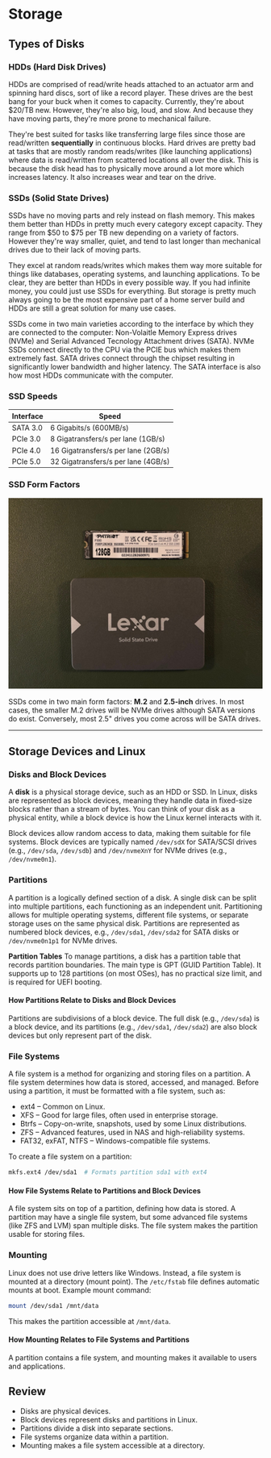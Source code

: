 # Storage

## Types of Disks

### HDDs (Hard Disk Drives)

HDDs are comprised of read/write heads attached to an actuator arm and spinning hard discs, sort of like a record player. These drives are the best bang for your buck when it comes to capacity. Currently, they're about $20/TB new. However, they're also big, loud, and slow. And because they have moving parts, they're more prone to mechanical failure.

They're best suited for tasks like transferring large files since those are read/written **sequentially** in continuous blocks. Hard drives are pretty bad at tasks that are mostly random reads/writes (like launching applications) where data is read/written from scattered locations all over the disk. This is because the disk head has to physically move around a lot more which increases latency. It also increases wear and tear on the drive.

### SSDs (Solid State Drives)

SSDs have no moving parts and rely instead on flash memory. This makes them better than HDDs in pretty much every category except capacity. They range from $50 to $75 per TB new depending on a variety of factors. However they're way smaller, quiet, and tend to last longer than mechanical drives due to their lack of moving parts.

They excel at random reads/writes which makes them way more suitable for things like databases, operating systems, and launching applications. To be clear, they are better than HDDs in every possible way. If you had infinite money, you could just use SSDs for everything. But storage is pretty much always going to be the most expensive part of a home server build and HDDs are still a great solution for many use cases.

SSDs come in two main varieties according to the interface by which they are connected to the computer: Non-Volaitle Memory Express drives (NVMe) and Serial Advanced Tecnology Attachment drives (SATA). NVMe SSDs connect directly to the CPU via the PCIE bus which makes them extremely fast. SATA drives connect through the chipset resulting in significantly lower bandwidth and higher latency. The SATA interface is also how most HDDs communicate with the computer.

### SSD Speeds

| Interface | Speed                               |
| --------- | ----------------------------------- |
| SATA 3.0  | 6 Gigabits/s (600MB/s)              |
| PCIe 3.0  | 8 Gigatransfers/s per lane (1GB/s)  |
| PCIe 4.0  | 16 Gigatransfers/s per lane (2GB/s) |
| PCIe 5.0  | 32 Gigatransfers/s per lane (4GB/s) |

### SSD Form Factors

![two solid state drives, one is m.2 and one 2.5 inch](../assets/ssds.jpeg)

SSDs come in two main form factors: **M.2** and **2.5-inch** drives. In most cases, the smaller M.2 drives will be NVMe drives although SATA versions do exist. Conversely, most 2.5" drives you come across will be SATA drives.

---

## Storage Devices and Linux

### Disks and Block Devices

A **disk** is a physical storage device, such as an HDD or SSD. In Linux, disks are represented as block devices, meaning they handle data in fixed-size blocks rather than a stream of bytes. You can think of your disk as a physical entity, while a block device is how the Linux kernel interacts with it.

Block devices allow random access to data, making them suitable for file systems. Block devices are typically named `/dev/sdX` for SATA/SCSI drives (e.g., `/dev/sda`, `/dev/sdb`) and `/dev/nvmeXnY` for NVMe drives (e.g., `/dev/nvme0n1`).

### Partitions

A partition is a logically defined section of a disk. A single disk can be split into multiple partitions, each functioning as an independent unit. Partitioning allows for multiple operating systems, different file systems, or separate storage uses on the same physical disk. Partitions are represented as numbered block devices, e.g., `/dev/sda1`, `/dev/sda2` for SATA disks or `/dev/nvme0n1p1` for NVMe drives.

**Partition Tables**
To manage partitions, a disk has a partition table that records partition boundaries. The main type is GPT (GUID Partition Table). It supports up to 128 partitions (on most OSes), has no practical size limit, and is required for UEFI booting.

#### How Partitions Relate to Disks and Block Devices

Partitions are subdivisions of a block device. The full disk (e.g., `/dev/sda`) is a block device, and its partitions (e.g., `/dev/sda1`, `/dev/sda2`) are also block devices but only represent part of the disk.

### File Systems

A file system is a method for organizing and storing files on a partition. A file system determines how data is stored, accessed, and managed. Before using a partition, it must be formatted with a file system, such as:

- ext4 – Common on Linux.
- XFS – Good for large files, often used in enterprise storage.
- Btrfs – Copy-on-write, snapshots, used by some Linux distributions.
- ZFS – Advanced features, used in NAS and high-reliability systems.
- FAT32, exFAT, NTFS – Windows-compatible file systems.

To create a file system on a partition:

```bash
mkfs.ext4 /dev/sda1  # Formats partition sda1 with ext4
```

#### How File Systems Relate to Partitions and Block Devices

A file system sits on top of a partition, defining how data is stored. A partition may have a single file system, but some advanced file systems (like ZFS and LVM) span multiple disks. The file system makes the partition usable for storing files.

### Mounting

Linux does not use drive letters like Windows. Instead, a file system is mounted at a directory (mount point). The `/etc/fstab` file defines automatic mounts at boot. Example mount command:

```sh
mount /dev/sda1 /mnt/data
```

This makes the partition accessible at `/mnt/data`.

#### How Mounting Relates to File Systems and Partitions

A partition contains a file system, and mounting makes it available to users and applications.

## Review

- Disks are physical devices.
- Block devices represent disks and partitions in Linux.
- Partitions divide a disk into separate sections.
- File systems organize data within a partition.
- Mounting makes a file system accessible at a directory.
